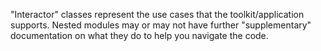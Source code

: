 "Interactor" classes represent the use cases that the toolkit/application supports. Nested modules may or may not have further "supplementary"
documentation on what they do to help you navigate the code.

